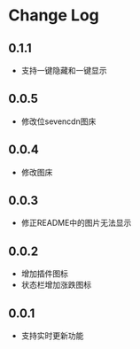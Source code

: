 # Change Log

## 0.1.1

- 支持一键隐藏和一键显示

## 0.0.5

- 修改位sevencdn图床

## 0.0.4

- 修改图床

## 0.0.3

- 修正README中的图片无法显示

## 0.0.2

- 增加插件图标
- 状态栏增加涨跌图标

## 0.0.1

- 支持实时更新功能
